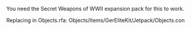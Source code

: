 You need the Secret Weapons of WWII expansion pack for this to work.

Replacing in Objects.rfa:
Objects/Items/GerEliteKit/Jetpack/Objects.con